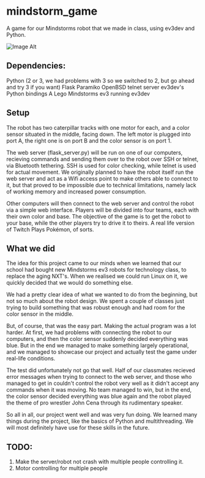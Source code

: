 # mindstorm_game
A game for our Mindstorms robot that we made in class, using ev3dev and Python.

![Image Alt](https://raw.githubusercontent.com/Hackslashloot/mindstorm_game/master/robot.jpg)

## Dependencies:
Python (2 or 3, we had problems with 3 so we switched to 2, but go ahead and try 3 if you want)
Flask
Paramiko
OpenBSD telnet server
ev3dev's Python bindings
A Lego Mindstorms ev3 running ev3dev

## Setup
The robot has two caterpillar tracks with one motor for each, and a color sensor situated in the middle, facing down. The left motor is plugged into port A, the right one is on port B and the color sensor is on port 1.

The web server (flask_server.py) will be run on one of our computers, recieving commands and sending them over to the robot over SSH or telnet, via Bluetooth tethering. SSH is used for color checking, while telnet is used for actual movement. We originally planned to have the robot itself run the web server and act as a Wifi access point to make others able to connect to it, but that proved to be impossible due
to technical limitations, namely lack of working memory and increased power consumption.

Other computers will then connect to the web server and control the robot via a simple web interface. Players will be divided into four teams, each with their own color and base. The objective of the game is to get the robot to your base, while the other players try to drive it to theirs. A real life version of Twitch Plays Pokémon, of sorts.

## What we did
The idea for this project came to our minds when we learned that our school had bought new Mindstorms ev3 robots for technology class, to replace the aging NXT's. When we realised we could run Linux on it, we quickly decided that we would do something else.

We had a pretty clear idea of what we wanted to do from the beginning, but not so much about the robot design. We spent a couple of classes just trying to build something that was robust enough and had room for the color sensor in the middle.

But, of course, that was the easy part. Making the actual program was a lot harder. At first, we had problems with connecting the robot to our computers, and then the color sensor suddenly decided everything was blue. But in the end we managed to make something largely operational, and we managed to showcase our project and actually test the game under real-life conditions.

The test did unfortunately not go that well. Half of our classmates recieved error messages when trying to connect to the web server, and those who managed to get in couldn't control the robot very well as it didn't accept any commands when it was moving. No team managed to win, but in the end, the color sensor decided everything was blue again and the robot played the theme of pro wrestler John Cena through its rudimentary speaker.

So all in all, our project went well and was very fun doing. We learned many things during the project, like the basics of Python and multithreading. We will most definitely have use for these skills in the future.

## TODO:
1. Make the server/robot not crash with multiple people controlling it.
2. Motor controlling for multiple people
